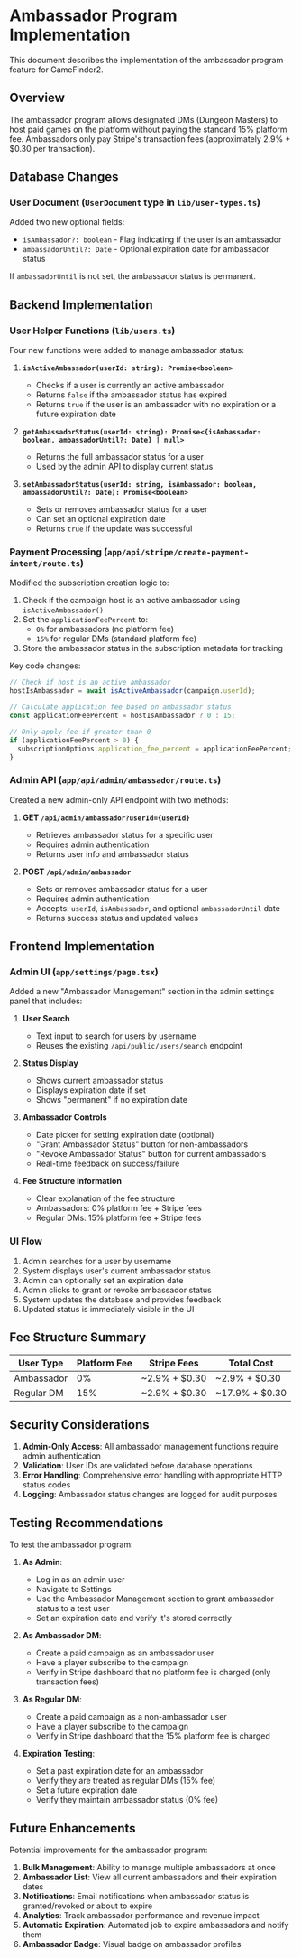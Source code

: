# Ambassador Program Implementation

This document describes the implementation of the ambassador program feature for GameFinder2.

## Overview

The ambassador program allows designated DMs (Dungeon Masters) to host paid games on the platform without paying the standard 15% platform fee. Ambassadors only pay Stripe's transaction fees (approximately 2.9% + $0.30 per transaction).

## Database Changes

### User Document (`UserDocument` type in `lib/user-types.ts`)

Added two new optional fields:
- `isAmbassador?: boolean` - Flag indicating if the user is an ambassador
- `ambassadorUntil?: Date` - Optional expiration date for ambassador status

If `ambassadorUntil` is not set, the ambassador status is permanent.

## Backend Implementation

### User Helper Functions (`lib/users.ts`)

Four new functions were added to manage ambassador status:

1. **`isActiveAmbassador(userId: string): Promise<boolean>`**
   - Checks if a user is currently an active ambassador
   - Returns `false` if the ambassador status has expired
   - Returns `true` if the user is an ambassador with no expiration or a future expiration date

2. **`getAmbassadorStatus(userId: string): Promise<{isAmbassador: boolean, ambassadorUntil?: Date} | null>`**
   - Returns the full ambassador status for a user
   - Used by the admin API to display current status

3. **`setAmbassadorStatus(userId: string, isAmbassador: boolean, ambassadorUntil?: Date): Promise<boolean>`**
   - Sets or removes ambassador status for a user
   - Can set an optional expiration date
   - Returns `true` if the update was successful

### Payment Processing (`app/api/stripe/create-payment-intent/route.ts`)

Modified the subscription creation logic to:

1. Check if the campaign host is an active ambassador using `isActiveAmbassador()`
2. Set the `applicationFeePercent` to:
   - `0%` for ambassadors (no platform fee)
   - `15%` for regular DMs (standard platform fee)
3. Store the ambassador status in the subscription metadata for tracking

Key code changes:
```typescript
// Check if host is an active ambassador
hostIsAmbassador = await isActiveAmbassador(campaign.userId);

// Calculate application fee based on ambassador status
const applicationFeePercent = hostIsAmbassador ? 0 : 15;

// Only apply fee if greater than 0
if (applicationFeePercent > 0) {
  subscriptionOptions.application_fee_percent = applicationFeePercent;
}
```

### Admin API (`app/api/admin/ambassador/route.ts`)

Created a new admin-only API endpoint with two methods:

1. **GET `/api/admin/ambassador?userId={userId}`**
   - Retrieves ambassador status for a specific user
   - Requires admin authentication
   - Returns user info and ambassador status

2. **POST `/api/admin/ambassador`**
   - Sets or removes ambassador status for a user
   - Requires admin authentication
   - Accepts: `userId`, `isAmbassador`, and optional `ambassadorUntil` date
   - Returns success status and updated values

## Frontend Implementation

### Admin UI (`app/settings/page.tsx`)

Added a new "Ambassador Management" section in the admin settings panel that includes:

1. **User Search**
   - Text input to search for users by username
   - Reuses the existing `/api/public/users/search` endpoint

2. **Status Display**
   - Shows current ambassador status
   - Displays expiration date if set
   - Shows "permanent" if no expiration date

3. **Ambassador Controls**
   - Date picker for setting expiration date (optional)
   - "Grant Ambassador Status" button for non-ambassadors
   - "Revoke Ambassador Status" button for current ambassadors
   - Real-time feedback on success/failure

4. **Fee Structure Information**
   - Clear explanation of the fee structure
   - Ambassadors: 0% platform fee + Stripe fees
   - Regular DMs: 15% platform fee + Stripe fees

### UI Flow

1. Admin searches for a user by username
2. System displays user's current ambassador status
3. Admin can optionally set an expiration date
4. Admin clicks to grant or revoke ambassador status
5. System updates the database and provides feedback
6. Updated status is immediately visible in the UI

## Fee Structure Summary

| User Type | Platform Fee | Stripe Fees | Total Cost |
|-----------|--------------|-------------|------------|
| Ambassador | 0% | ~2.9% + $0.30 | ~2.9% + $0.30 |
| Regular DM | 15% | ~2.9% + $0.30 | ~17.9% + $0.30 |

## Security Considerations

1. **Admin-Only Access**: All ambassador management functions require admin authentication
2. **Validation**: User IDs are validated before database operations
3. **Error Handling**: Comprehensive error handling with appropriate HTTP status codes
4. **Logging**: Ambassador status changes are logged for audit purposes

## Testing Recommendations

To test the ambassador program:

1. **As Admin**:
   - Log in as an admin user
   - Navigate to Settings
   - Use the Ambassador Management section to grant ambassador status to a test user
   - Set an expiration date and verify it's stored correctly

2. **As Ambassador DM**:
   - Create a paid campaign as an ambassador user
   - Have a player subscribe to the campaign
   - Verify in Stripe dashboard that no platform fee is charged (only transaction fees)

3. **As Regular DM**:
   - Create a paid campaign as a non-ambassador user
   - Have a player subscribe to the campaign
   - Verify in Stripe dashboard that the 15% platform fee is charged

4. **Expiration Testing**:
   - Set a past expiration date for an ambassador
   - Verify they are treated as regular DMs (15% fee)
   - Set a future expiration date
   - Verify they maintain ambassador status (0% fee)

## Future Enhancements

Potential improvements for the ambassador program:

1. **Bulk Management**: Ability to manage multiple ambassadors at once
2. **Ambassador List**: View all current ambassadors and their expiration dates
3. **Notifications**: Email notifications when ambassador status is granted/revoked or about to expire
4. **Analytics**: Track ambassador performance and revenue impact
5. **Automatic Expiration**: Automated job to expire ambassadors and notify them
6. **Ambassador Badge**: Visual badge on ambassador profiles
